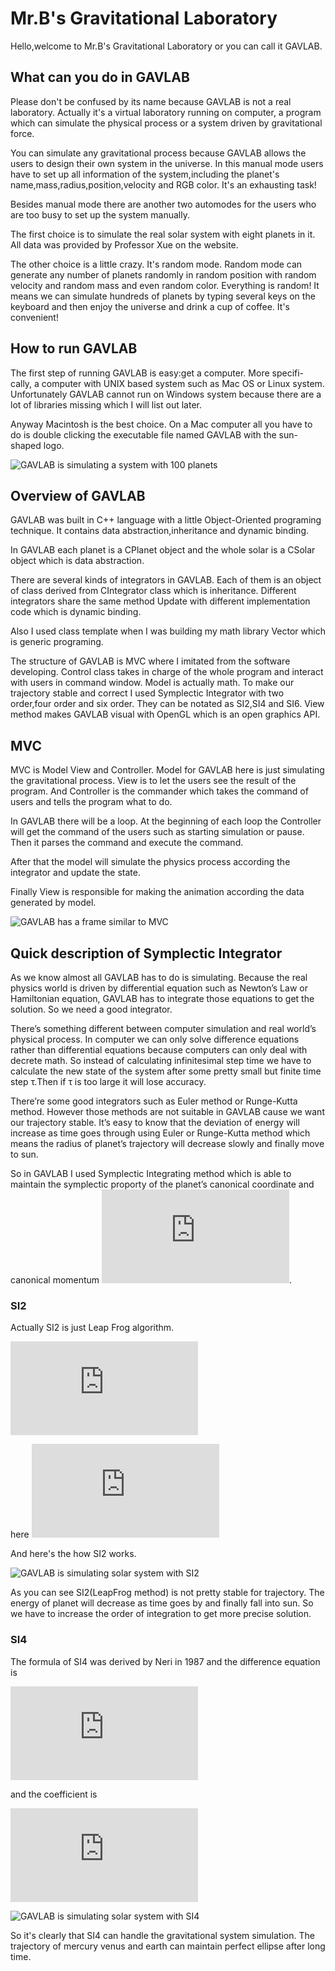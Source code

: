 # Mr.B's Gravitational Laboratory

Hello,welcome to Mr.B's Gravitational Laboratory or you can call it GAVLAB.

## What can you do in GAVLAB

Please don't be confused by its name because GAVLAB is not a real laboratory.
Actually it's a virtual laboratory running on computer, a program which can simulate 
the physical process or a system driven by gravitational force.

You can simulate any gravitational process because GAVLAB allows the users to
design their own system in the universe.
In this manual mode users have to set up all information of the system,including the planet's name,mass,radius,position,velocity and RGB color.
It's an exhausting task!

Besides manual mode there are another two automodes for the users who are too busy to set up the system manually.

The first choice is to simulate the real solar system with eight planets in it.
All data was provided by Professor Xue on the website.

The other choice is a little crazy.
It's random mode.
Random mode can generate any number of planets randomly in random position with random velocity and random mass and even random color.
Everything is random!
It means we can simulate hundreds of planets 
by typing several keys on the keyboard and then enjoy the universe and drink a cup of coffee.
It's convenient!

## How to run GAVLAB

The first step of running GAVLAB is easy:get a computer. More specifi- cally, a computer with UNIX based system such as Mac OS or Linux system. Unfortunately GAVLAB cannot run on Windows system because there
are a lot of libraries missing which I will list out later.

Anyway Macintosh is the best choice. On a Mac computer all you have to do
is double clicking the executable file named GAVLAB with the sun-shaped logo.

![](/TEX/100.png?raw=true "GAVLAB is simulating a system with 100 planets")

## Overview of GAVLAB

GAVLAB was built in C++ language with a little Object-Oriented programing technique. It contains data abstraction,inheritance and dynamic binding.

In GAVLAB each planet is a CPlanet object and the whole solar is a CSolar object which is data abstraction.

There are several kinds of integrators in GAVLAB. Each of them is an object of class derived from CIntegrator class which is inheritance.
Different integrators share the same method Update with different implementation code which is dynamic binding.

Also I used class template when I was building my math library Vector which is generic programing.

The structure of GAVLAB is MVC where I imitated from the software developing.
Control class takes in charge of the whole program and interact with users in command window.
Model is actually math. To make our trajectory stable and correct I used Symplectic Integrator with two order,four order and six order. They can be notated as SI2,SI4 and SI6.
View method makes GAVLAB visual with OpenGL which is an open graphics API.

## MVC

MVC is Model View and Controller.
Model for GAVLAB here is just simulating the gravitational process.
View is to let the users see the result of the program.
And Controller is the commander which takes the command of users and tells the program what to do.

In GAVLAB there will be a loop.
At the beginning of each loop the Controller will get the command of the users such as starting simulation or pause.
Then it parses the command and execute the command.

After that the model will simulate the physics process according the integrator and update the state.

Finally View is responsible for making the animation according the data generated by model.

![](/TEX/frame.png?raw=true "GAVLAB has a frame similar to MVC")

## Quick description of Symplectic Integrator

As we know almost all GAVLAB has to do is simulating. Because the real physics world is driven by differential equation such as Newton’s Law or Hamiltonian equation, GAVLAB has to integrate those equations to get the solution. So we need a good integrator.

There’s something different between computer simulation and real world’s physical process. In computer we can only solve difference equations rather than differential equations because computers can only deal with decrete math. So instead of calculating infinitesimal step time we have to calculate the new state of the system after some pretty small but finite time step τ.Then if τ is too large it will lose accuracy.

There’re some good integrators such as Euler method or Runge-Kutta method. However those methods are not suitable in GAVLAB cause we want our trajectory stable. It’s easy to know that the deviation of energy will increase as time goes through using Euler or Runge-Kutta method which means the radius of planet’s trajectory will decrease slowly and finally move to sun.

So in GAVLAB I used Symplectic Integrating method which is able to maintain the symplectic proporty of the planet’s canonical coordinate and canonical momentum ![](http://latex.codecogs.com/gif.latex?%28q%2C%20p%29).

### SI2

Actually SI2 is just Leap Frog algorithm.

![](http://latex.codecogs.com/gif.latex?%5Cbegin%7Baligned%7D%20q%5E%7B*%7D%20%26%3D%20q%28t_%7Bk-1%7D%29%20&plus;%20%5Cfrac%7B%5Ctau%7D%7B2%7D%5Cleft%28%20%5Cfrac%7B%5Cpartial%20T%7D%7B%5Cpartial%20p%7D%5Cright%29_%7Bp%3Dp%28t_%7Bk-1%7D%29%7D%20%5C%5C%20p%28t_%7Bk%7D%29%20%26%3D%20p%28t_%7Bk-1%7D%29%20-%20%5Cfrac%7B%5Ctau%7D%7B2%7D%5Cleft%28%20%5Cfrac%7B%5Cpartial%20V%7D%7B%5Cpartial%20q%7D%5Cright%29_%7Bq%3Dq%5E%7B*%7D%7D%20%5C%5C%20q%28t_%7Bk%7D%29%20%26%3D%20q%28t_%7Bk-1%7D%29%20&plus;%20%5Cfrac%7B%5Ctau%7D%7B2%7D%5Cleft%28%20%5Cfrac%7B%5Cpartial%20T%7D%7B%5Cpartial%20p%7D%5Cright%29_%7Bp%3Dp%28t_%7Bk%7D%29%7D%20%5Cend%7Baligned%7D)

here ![](http://latex.codecogs.com/gif.latex?c_%7B1%7D%3Dc_%7B2%7D%3D%5Cfrac%7B1%7D%7B2%7D%5Cquad%20d_%7B1%7D%3D1%5Cquad%20d_%7B2%7D%3D0)

And here's the how SI2 works.


![](/TEX/SI2.png?raw=true "GAVLAB is simulating solar system with SI2")

As you can see SI2(LeapFrog method) is not pretty stable for trajectory.
The energy of planet will decrease as time goes by and finally fall into sun.
So we have to increase the order of integration to get more precise solution.

### SI4

The formula of SI4 was derived by Neri in 1987 and the difference equation is

![](http://latex.codecogs.com/gif.latex?%5Cbegin%7Baligned%7D%20q%5Ei%20%26%3D%20q%5E%7Bi-1%7D%20&plus;%20%5Ctau%20c_%7Bi%7D%20%5Cfrac%7B%5Cpartial%20T%7D%7B%5Cpartial%20p%7D%5Cleft%28p%5E%7Bi-1%7D%20%5Cright%29%20%5C%5C%20p%5Ei%20%26%3D%20p%5E%7Bi-1%7D%20-%20%5Ctau%20d_%7Bi%7D%20%5Cfrac%7B%5Cpartial%20V%7D%7B%5Cpartial%20q%7D%5Cleft%28q%5E%7Bi%7D%20%5Cright%29%20%5Cquad%20i%3D1%2C2%5Cdots%204%20%5Cend%7Baligned%7D)

and the coefficient is

![](http://latex.codecogs.com/gif.latex?%5Cbegin%7Baligned%7D%20c_%7B1%7D%20%26%3D%20c_%7B4%7D%3D%5Cfrac%7B1%7D%7B2%282-%5Csqrt%5B3%5D%7B2%7D%29%7D%2C%5Cquad%20c_%7B2%7D%3Dc_%7B3%7D%3D%5Cfrac%7B1-%5Csqrt%5B3%5D%7B2%7D%7D%7B2%282-%5Csqrt%5B3%5D%7B2%7D%29%7D%5C%5C%20d_%7B1%7D%20%26%3D%20d_%7B3%7D%3D%5Cfrac%7B1%7D%7B2-%5Csqrt%5B3%5D%7B2%7D%7D%2C%5Cquad%20d_%7B2%7D%3Dc_%7B3%7D%3D-%5Cfrac%7B%5Csqrt%5B3%5D%7B2%7D%7D%7B2-%5Csqrt%5B3%5D%7B2%7D%7D%2C%5Cquad%20d_%7B4%7D%3D0%20%5Cend%7Baligned%7D)

![](/TEX/SI4.png?raw=true "GAVLAB is simulating solar system with SI4")

So it's clearly that SI4 can handle the gravitational system simulation.
The trajectory of mercury venus and earth can maintain perfect ellipse after long time.
